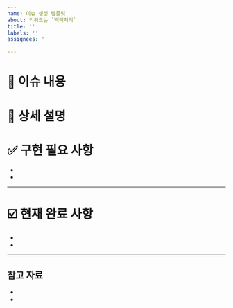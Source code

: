 ```yaml
---
name: 이슈 생성 템플릿
about: 키워드는 `백틱처리`
title: ''
labels: ''
assignees: ''

---
```


# 📄  이슈 내용

# 📝  상세 설명


# ✅ 구현 필요 사항
- 
- 

-------------------------------------
# ☑️ 현재 완료 사항
-
-

---------------------------------------

## 참고 자료
- 
-
